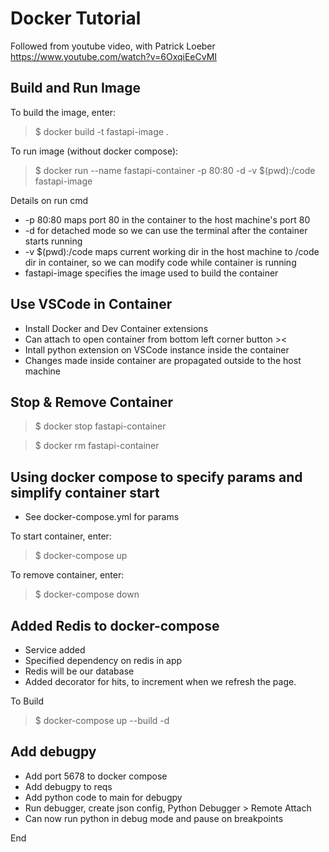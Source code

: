 # Docker Tutorial
Followed from youtube video, with Patrick Loeber
https://www.youtube.com/watch?v=6OxqiEeCvMI 
## Build and Run Image

To build the image, enter:

> $ docker build -t fastapi-image .

To run image (without docker compose):

> $ docker run --name fastapi-container -p 80:80 -d -v $(pwd):/code fastapi-image

Details on run cmd
* -p 80:80 maps port 80 in the container to the host machine's port 80
* -d for detached mode so we can use the terminal after the container starts running
* -v $(pwd):/code maps current working dir in the host machine to /code dir in container, so we can modify code while container is running
* fastapi-image specifies the image used to build the container

## Use VSCode in Container
* Install Docker and Dev Container extensions
* Can attach to open container from bottom left corner button ><
* Intall python extension on VSCode instance inside the container
* Changes made inside container are propagated outside to the host machine

## Stop & Remove Container

> $ docker stop fastapi-container

> $ docker rm fastapi-container

## Using docker compose to specify params and simplify container start

* See docker-compose.yml for params

To start container, enter:
> $ docker-compose up

To remove container, enter:
> $ docker-compose down

## Added Redis to docker-compose
* Service added
* Specified dependency on redis in app
* Redis will be our database
* Added decorator for hits, to increment when we refresh the page.

To Build
> $ docker-compose up --build -d

## Add debugpy
* Add port 5678 to docker compose
* Add debugpy to reqs
* Add python code to main for debugpy
* Run debugger, create json config, Python Debugger > Remote Attach
* Can now run python in debug mode and pause on breakpoints


End